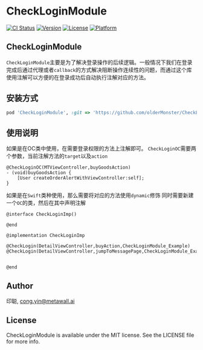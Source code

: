 # CheckLoginModule

[![CI Status](https://img.shields.io/travis/印聪/CheckLoginModule.svg?style=flat)](https://travis-ci.org/印聪/CheckLoginModule)
[![Version](https://img.shields.io/cocoapods/v/CheckLoginModule.svg?style=flat)](https://cocoapods.org/pods/CheckLoginModule)
[![License](https://img.shields.io/cocoapods/l/CheckLoginModule.svg?style=flat)](https://cocoapods.org/pods/CheckLoginModule)
[![Platform](https://img.shields.io/cocoapods/p/CheckLoginModule.svg?style=flat)](https://cocoapods.org/pods/CheckLoginModule)

## CheckLoginModule
`CheckLoginModule`主要是为了解决登录操作的后续逻辑。一般情况下我们在登录完成后通过代理或者`callback`的方式解决阻断操作连续性的问题，而通过这个库使用注解可以方便的在登录成功后自动执行注解对应的方法。

## 安装方式


```ruby
pod 'CheckLoginModule', :git => 'https://github.com/olderMonster/CheckLoginModule.git'
```

## 使用说明
如果是在OC类中使用，在需要登录权限的方法上注解即可。
`CheckLoginOC`需要两个参数，当前注解方法的`target`以及`action`
```
@CheckLoginOC(MTViewController,buyGoodsAction)
- (void)buyGoodsAction {
    [User createOrderAlertWithViewController:self];
}

```

如果是在`Swift`类种使用，那么需要将对应的方法使用`dynamic`修饰
同时需要新建一个`OC`的类，然后在其中声明注解
```
@interface CheckLoginImp()

@end

@implementation CheckLoginImp

@CheckLogin(DetailViewController,buyAction,CheckLoginModule_Example)
@CheckLogin(DetailViewController,jumpToMessagePage,CheckLoginModule_Example)


@end
```

## Author

印聪, cong.yin@metawall.ai

## License

CheckLoginModule is available under the MIT license. See the LICENSE file for more info.
